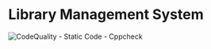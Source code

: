 # Library Management System

![CodeQuality - Static Code - Cppcheck](https://www.code-inspector.com/project/24865/score/svg)
